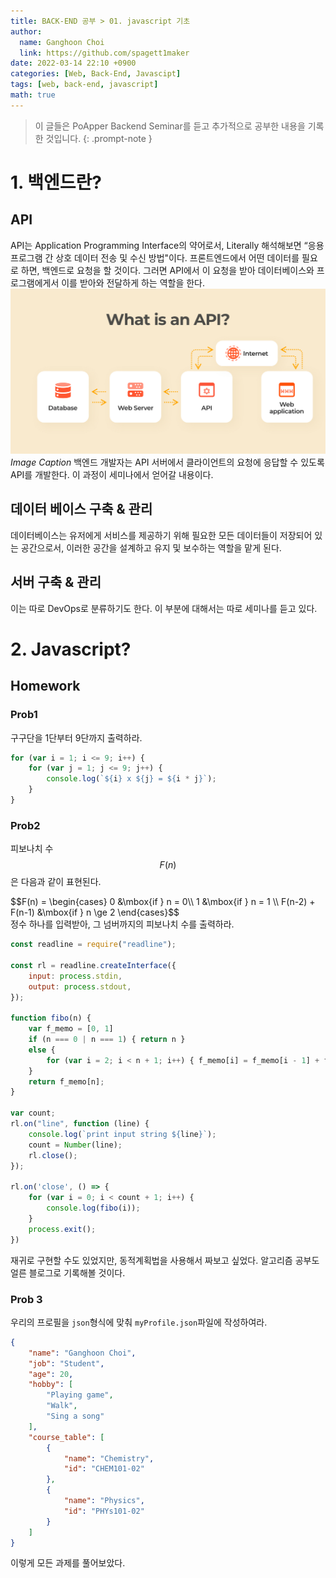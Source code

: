```yaml
---
title: BACK-END 공부 > 01. javascript 기초
author:
  name: Ganghoon Choi
  link: https://github.com/spagett1maker
date: 2022-03-14 22:10 +0900
categories: [Web, Back-End, Javascipt]
tags: [web, back-end, javascript]
math: true
---
```

> 이 글들은 PoApper Backend Seminar를 듣고 추가적으로 공부한 내용을 기록한 것입니다.
{: .prompt-note }
# 1. 백엔드란?
## API
API는 Application Programming Interface의 약어로서, Literally 해석해보면 
“응용 프로그램 간 상호 데이터 전송 및 수신 방법"이다.  프론트엔드에서 어떤 데이터를 필요로 하면, 
백엔드로 요청을 할 것이다. 그러면 API에서 이 요청을 받아 데이터베이스와 프로그램에게서 
이를 받아와 전달하게 하는 역할을 한다. <br>
![img-description](/assets/img/Web/Backend/back1.png)
_Image Caption_
백엔드 개발자는 API 서버에서 클라이언트의 요청에 응답할 수 있도록 API를 개발한다. 
이 과정이 세미나에서 얻어갈 내용이다.
## 데이터 베이스 구축 & 관리
데이터베이스는 유저에게 서비스를 제공하기 위해 필요한 모든 데이터들이 저장되어 있는 공간으로서, 
이러한 공간을 설계하고 유지 및 보수하는 역할을 맡게 된다.
## 서버 구축 & 관리
이는 따로 DevOps로 분류하기도 한다. 이 부분에 대해서는 따로 세미나를 듣고 있다.

# 2. Javascript?
## Homework
### Prob1
구구단을 1단부터 9단까지 출력하라.
```javascript
for (var i = 1; i <= 9; i++) {
    for (var j = 1; j <= 9; j++) {
        console.log(`${i} x ${j} = ${i * j}`);
    }
}
```

### Prob2
피보나치 수 $$F(n)$$은 다음과 같이 표현된다.
<div>
$$F(n) = \begin{cases}
      0 &\mbox{if } n = 0\\
      1 &\mbox{if } n = 1 \\
      F(n-2) + F(n-1) &\mbox{if } n \ge 2
      \end{cases}$$ </div>
정수 하나를 입력받아, 그 넘버까지의 피보나치 수를 출력하라.

```javascript
const readline = require("readline");

const rl = readline.createInterface({
    input: process.stdin,
    output: process.stdout,
});

function fibo(n) {
    var f_memo = [0, 1]
    if (n === 0 | n === 1) { return n }
    else {
        for (var i = 2; i < n + 1; i++) { f_memo[i] = f_memo[i - 1] + f_memo[i - 2] }
    }
    return f_memo[n];
}

var count;
rl.on("line", function (line) {
    console.log(`print input string ${line}`);
    count = Number(line);
    rl.close();
});

rl.on('close', () => {
    for (var i = 0; i < count + 1; i++) {
        console.log(fibo(i));
    }
    process.exit();
})
```
재귀로 구현할 수도 있었지만, 동적계획법을 사용해서 짜보고 싶었다. 알고리즘 공부도 얼른 블로그로 기록해볼 것이다.

### Prob 3
우리의 프로필을 `json`형식에 맞춰 `myProfile.json`파일에 작성하여라.
```json
{
    "name": "Ganghoon Choi",
    "job": "Student",
    "age": 20,
    "hobby": [
        "Playing game",
        "Walk",
        "Sing a song"
    ],
    "course_table": [
        {
            "name": "Chemistry",
            "id": "CHEM101-02"
        },
        {
            "name": "Physics",
            "id": "PHYs101-02"
        }
    ]
}
```
이렇게 모든 과제를 풀어보았다.